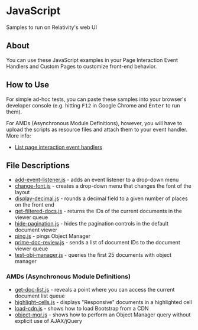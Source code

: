 # JavaScript
Samples to run on Relativity's web UI
## About
You can use these JavaScript examples in your Page Interaction Event Handlers and Custom Pages to customize front-end behavior.

## How to Use
For simple ad-hoc tests, you can paste these samples into your browser's developer console (e.g. hitting <kbd>F12</kbd> in Google Chrome and <kbd>Enter</kbd> to run them). 

For AMDs (Asynchronous Module Definitions), however, you will have to upload the scripts as resource files and attach them to your event handler.
More info:
* [List page interaction event handlers](https://platform.relativity.com/9.6/Content/Customizing_workflows/List_Page_Interaction_event_handlers.htm)

## File Descriptions

* [add-event-listener.js](add-event-listener.js) - adds an event listener to a drop-down menu
* [change-font.js](change-font.js) - creates a drop-down menu that changes the font of the layout
* [display-decimal.js](display-decimal.js) - rounds a decimal field to a given number of places on the front end
* [get-filtered-docs.js](get-filtered-docs.js) - returns the IDs of the current documents in the viewer queue
* [hide-pagination.js](hide-pagination.js) - hides the pagination controls in the default document viewer
* [ping.js](ping.js) - pings Object Manager
* [prime-doc-review.js](prime-doc-review.js) - sends a list of document IDs to the document viewer queue
* [test-obj-manager.js](test-obj-manager.js) - queries the first 25 documents with object manager

### AMDs (Asynchronous Module Definitions)
* [get-doc-list.js](amd/get-doc-list.js) - reveals a point where you can access the current document list queue
* [highlight-cells.js](amd/highlight-cells.js) - displays "Responsive" documents in a highlighted cell
* [load-cdn.js](amd/load-cdn.js) - shows how to load Bootstrap from a CDN
* [object-mgr.js](amd/object-mgr.js) - shows how to perform an Object Manager query without explicit use of AJAX/jQuery
